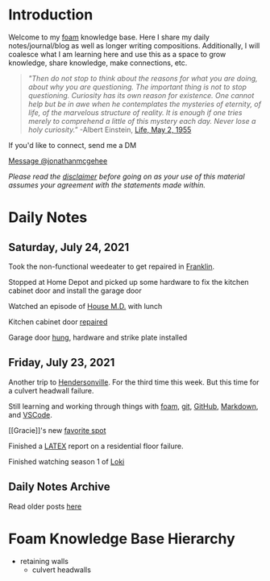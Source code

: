 # Introduction

Welcome to my [foam](https://foambubble.github.io/foam/) knowledge base. Here I share my daily notes/journal/blog as well as longer writing compositions. Additionally, I will coalesce what I am learning here and use this as a space to grow knowledge, share knowledge, make connections, etc.

>*"Then do not stop to think about the reasons for what you are doing, about why you are questioning. The important thing is not to stop questioning. Curiosity has its own reason for existence. One cannot help but be in awe when he contemplates the mysteries of eternity, of life, of the marvelous structure of reality. It is enough if one tries merely to comprehend a little of this mystery each day. Never lose a holy curiosity."* -Albert Einstein, [Life, May 2, 1955](https://books.google.com/books?id=dlYEAAAAMBAJ&printsec=frontcover#v=onepage&q&f=false)  

If you'd like to connect, send me a DM

<a href="https://twitter.com/messages/compose?recipient_id=86097822"
  class="twitter-dm-button" data-screen-name="@jonathanmcgehee">
Message @jonathanmcgehee</a>

*Please read the [disclaimer](disclaimer.md) before going on as your use of this material assumes your agreement with the statements made within.*

# Daily Notes

## Saturday, July 24, 2021

Took the non-functional weedeater to get repaired in [Franklin](https://en.wikipedia.org/wiki/Franklin,_Tennessee).

Stopped at Home Depot and picked up some hardware to fix the kitchen cabinet door and install the garage door

Watched an episode of [House M.D.](https://www.amazon.com/House-Season-1/dp/B000WCT7M8) with lunch

Kitchen cabinet door [repaired](https://photos.app.goo.gl/ne6X6K4FXGBxQsv98)

Garage door [hung](https://photos.app.goo.gl/Zi8jPGT4ZpXYWE4V7), hardware and strike plate installed

## Friday, July 23, 2021

Another trip to [Hendersonville](https://en.wikipedia.org/wiki/Hendersonville,_Tennessee). For the third time this week. But this time for a culvert headwall failure.

Still learning and working through things with [foam](https://foambubble.github.io/foam/), [git](https://git-scm.com/), [GitHub](https://github.com/), [Markdown](https://www.markdownguide.org/), and [VSCode](https://code.visualstudio.com/).

[[Gracie]]'s new [favorite spot](https://photos.app.goo.gl/Asqj14i852KXtxYP6)

Finished a [LATEX](https://www.latex-project.org/) report on a residential floor failure.

Finished watching season 1 of [Loki](https://www.disneyplus.com/series/loki/6pARMvILBGzF)

## Daily Notes Archive

Read older posts [here](dailyNotesArchive.md)

# Foam Knowledge Base Hierarchy


- retaining walls
    - culvert headwalls
